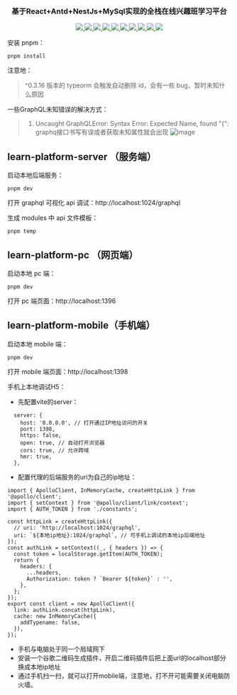 <h3 align="center">基于React+Antd+NestJs+MySql实现的全栈在线兴趣班学习平台</h3>
<p align="center">
	<a href="https://pnpm.io/" target="_blank">
    <img src="https://img.shields.io/badge/pnpm-8.6.1-blue">
    </a>
	<a href="https://nodejs.org"  target="_blank">
      <img src="https://img.shields.io/badge/node-16.15.0-blue">
    </a>
    <a href="https://www.mysql.com/cn/downloads/" target="_blank">
    <img src="https://img.shields.io/badge/mysql-8.0.33-blue">
    </a>
	<a href="https://react.docschina.org/"  target="_blank">
      <img src="https://img.shields.io/badge/react-%5E18.2.0-blue">
    </a>
    <a href="https://nestjs.com/"  target="_blank">
      <img src="https://img.shields.io/badge/nestjs-%5E9.0.0-blue">
    </a>
        <a href="https://graphql.org/"  target="_blank">
      <img src="https://img.shields.io/badge/graphql-%5E16.6.0-blue">
    </a>
    <a href="https://typeorm.io/"  target="_blank">
      <img src="https://img.shields.io/badge/typeorm-%5E0.3.10-blue">
    </a>
    <a href="https://ant.design/index-cn"  target="_blank">
      <img src="https://img.shields.io/badge/antd-%5E5.5.0-blue">
    </a>
    <a href="https://mobile.ant.design/zh"  target="_blank">
      <img src="https://img.shields.io/badge/antd--mobile-%5E5.30.0-blue">
    </a>
    <a href="hhttps://dayjs.gitee.io/zh-CN/"  target="_blank">
      <img src="https://img.shields.io/badge/dayjs-%5E1.11.7-blue">
    </a>
</p>

安装 pnpm：
```
pnpm install
```
注意地：

> ^0.3.16 版本的 typeorm 会触发自动删除 id，会有一些 bug，暂时未知什么原因

一些GraphQL未知错误的解决方式：
>1.  Uncaught GraphQLError: Syntax Error: Expected Name, found "{": graphq接口书写有误或者获取未知属性就会出现
![image](https://github.com/wushengzhu/learn-platform/assets/59349073/8afd6c90-c315-4404-8f4b-85bbde886594)


## learn-platform-server （服务端）
启动本地后端服务：
```
pnpm dev
```

打开 graphql 可视化 api 调试：http://localhost:1024/graphql

生成 modules 中 api 文件模板：
```
pnpm temp
```
## learn-platform-pc （网页端）
启动本地 pc 端：
```
pnpm dev
```
打开 pc 端页面：http://localhost:1396

## learn-platform-mobile（手机端）

启动本地 mobile 端：
```
pnpm dev
```
打开 mobile 端页面：http://localhost:1398

手机上本地调试H5：

- 先配置vite的server：
```
  server: {
    host: '0.0.0.0', // 打开通过IP地址访问的开关
    port: 1398,
    https: false,
    open: true, // 自动打开浏览器
    cors: true, // 允许跨域
    hmr: true,
  },
```
- 配置代理的后端服务的uri为自己的ip地址：
```
import { ApolloClient, InMemoryCache, createHttpLink } from '@apollo/client';
import { setContext } from '@apollo/client/link/context';
import { AUTH_TOKEN } from './constants';

const httpLink = createHttpLink({
  // uri: 'http://localhost:1024/graphql',
  uri: `${本地ip地址}:1024/graphql`, // 可手机上调试的本地ip后端地址
});
const authLink = setContext((_, { headers }) => {
  const token = localStorage.getItem(AUTH_TOKEN);
  return {
    headers: {
      ...headers,
      Authorization: token ? `Bearer ${token}` : '',
    },
  };
});
export const client = new ApolloClient({
  link: authLink.concat(httpLink),
  cache: new InMemoryCache({
    addTypename: false,
  }),
});

```
- 手机与电脑处于同一个局域网下
- 安装一个谷歌二维码生成插件，开启二维码插件后把上面url的localhost部分换成本地ip地址
- 通过手机扫一扫，就可以打开mobile端，注意地，打不开可能需要关闭电脑防火墙。
